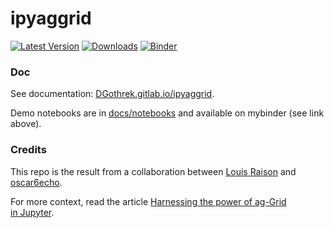 # ipyaggrid

[![Latest Version](https://img.shields.io/pypi/v/ipyaggrid.svg)](https://pypi.python.org/pypi/ipyaggrid/)
[![Downloads](https://img.shields.io/pypi/dm/ipyaggrid.svg)](https://pypi.python.org/pypi/ipyaggrid/)
[![Binder](https://mybinder.org/badge.svg)](https://mybinder.org/v2/gl/DGothrek%2Fipyaggrid/binder-demo)

### Doc

See documentation: [DGothrek.gitlab.io/ipyaggrid](https://DGothrek.gitlab.io/ipyaggrid).

Demo notebooks are in [docs/notebooks](/docs/notebooks) and available on mybinder (see link above).  

### Credits

This repo is the result from a collaboration between [Louis Raison](https://gitlab.com/DGothrek) and [oscar6echo](https://gitlab.com/oscar6echo).

For more context, read the article [Harnessing the power of ag-Grid in Jupyter](https://medium.com/@olivier.borderies/harnessing-the-power-of-ag-grid-in-jupyter-3ae27fb21012).

